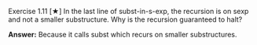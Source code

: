 Exercise 1.11 [★] In the last line of subst-in-s-exp, the recursion is on sexp and not a smaller substructure. Why is the recursion guaranteed to halt?

**Answer:** Because it calls subst which recurs on smaller substructures.